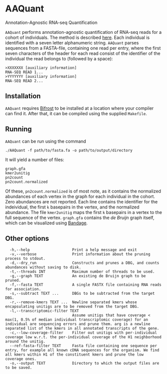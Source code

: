 # AAQuant
Annotation-Agnostic RNA-seq Quantification

`AAQuant` performs annotation-agnostic quantification of RNA-seq reads for a cohort of individuals. The method is described [here](https://www.biorxiv.org/content/10.1101/2022.12.02.518787v1). Each individual is identified with a seven letter alphanumeric string. `AAQuant` parses sequences from a FASTA-file, containing one read per entry, where the first seven characters of the header for each read consist of the identifier of the individual the read belongs to (followed by a space): 

```
>XXXXXXX [auxiliary information]
RNA-SEQ READ 1...
>YYYYYYY [auxiliary information]
RNA-SEQ READ 2...
```

## Installation

`AAQuant` requires [Bifrost](https://github.com/pmelsted/bifrost.git) to be installed at a location where your compiler can find it. After that, it can be compiled using the supplied `Makefile`.


## Running
`AAQuant` can be run using the command

```
./AAQuant -f path/to/fasta.fa -o path/to/output/directory
```

It will yield a number of files:

```
graph.gfa
kmer2unitig
pn2count
pn2count.normalized
```

Of these, `pn2count.normalized` is of most note, as it contains the normalized abundances of each vertex in the graph for each individual in the cohort. Zero abundances are not reported. Each line contains the identifier for the indeividual, the first `k` basepairs in the vertex, and the normalized abundance. The file `kmer2unitig` maps the first `k` basepairs in a vertex to the full sequence of the vertex. `graph.gfa` contains the _de Bruijn_ graph itself, which can be visualized using [Bandage](https://rrwick.github.io/Bandage/).

## Other options
```
  -h,--help                   Print a help message and exit
  -v,--verbose                Print information about the pruning process to stdout.
  -d,--dry_run                Constructs and prunes a DBG, and counts abundances without saving to disk.
  -t,--threads INT            Maximum number of threads to be used.
  -g,--graph TEXT             An existing de Bruijn graph to be pruned.
  -f,--fasta TEXT             A single FASTX file containing RNA reads for association.
  -s,--subtract TEXT ...      DBGs to be subtracted from the target DBG.
  -r,--remove-kmers TEXT ...  Newline separated kmers whose encapsulating unitigs are to be removed from the target DBG.
  -l,--transcriptomic-filter TEXT
                              Assume unitigs that have coverage < max(1, 0.5% of median individual transcriptomic coverage) for an individual are sequencing errors and prune them. arg is a newline separated list of the kmers in all annotated transcripts of the gene.
  -c,--low-coverage-filter    Filter out unitigs with per-individual coverage low w.r.t. the per-individual coverage of the H1 neighborhood around the unitig.
  --ref-fasta-filter TEXT     Fasta file containing one sequence per entry, for example all known cDNA sequences for the organism. We find all kmers within H1 of the constituent kmers and prune the low coverage ones.
  -o,--output TEXT            Directory to which the output files are to be saved.
```
